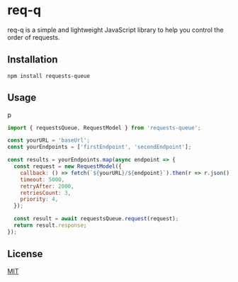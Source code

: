 # req-q

req-q is a simple and lightweight JavaScript library to help you control the
order of requests.

## Installation

```
npm install requests-queue
```

## Usage

p

```js
import { requestsQueue, RequestModel } from 'requests-queue';

const yourURL = 'baseUrl';
const yourEndpoints = ['firstEndpoint', 'secondEndpoint'];

const results = yourEndpoints.map(async endpoint => {
  const request = new RequestModel({
    callback: () => fetch(`${yourURL}/${endpoint}`).then(r => r.json()),
    timeout: 5000,
    retryAfter: 2000,
    retriesCount: 3,
    priority: 4,
  });

  const result = await requestsQueue.request(request);
  return result.response;
});
```

## License

[MIT](https://choosealicense.com/licenses/mit/)
